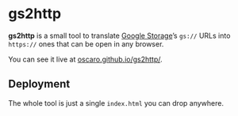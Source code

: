 # gs2http

**gs2http** is a small tool to translate [Google Storage][wp]’s `gs://` URLs
into `https://` ones that can be open in any browser.

You can see it live at [oscaro.github.io/gs2http/](https://oscaro.github.io/gs2http/).

[wp]: https://en.wikipedia.org/wiki/Google_Storage

## Deployment

The whole tool is just a single `index.html` you can drop anywhere.
